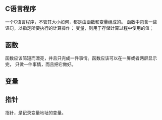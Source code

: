 ## C语言程序
一个C语言程序，不管其大小如何，都是由函数和变量组成的。
函数中包含一些语句，以指定所要执行的计算操作；
变量，则用于存储计算过程中使用的值；

## 函数
函数应该简短而漂亮，并且只完成一件事情。函数应该可以在一屏或者两屏显示完，
只做一件事情，而且把它做好。

## 变量


## 指针
指针，是记录变量地址的变量。



